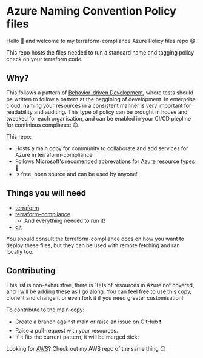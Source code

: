 # Azure Naming Convention Policy files

Hello :wave: and welcome to my terraform-compliance Azure Policy files repo :smile:.

This repo hosts the files needed to run a standard name and tagging policy check on your terraform code.

## Why?

This follows a pattern of [Behavior-driven Development](https://en.wikipedia.org/wiki/Behavior-driven_development), where tests should be written to follow a pattern at the beggining of development.  In enterprise cloud, naming your resources in a consistent manner is very important for readability and auditing.  This type of policy can be brought in house and tweaked for each organisation, and can be enabled in your CI/CD piepline for continious compliance :wink:.

This repo:

- Hosts a main copy for community to collaborate and add services for Azure in terraform-compliance 
- Follows [Microsoft's recomended abbrevations for Azure resource types](https://docs.microsoft.com/en-us/azure/cloud-adoption-framework/ready/azure-best-practices/resource-abbreviations) :rainbow:
- Is free, open source and can be used by anyone!


## Things you will need

- [terraform](https://www.terraform.io/)
- [terraform-compliance](https://terraform-compliance.com/)
  - And everything needed to run it!
- [git](https://git-scm.com/)

You should consult the terraform-compliance docs on how you want to deploy these files, but they can be used with remote fetching and ran locally too.


## Contributing

This list is non-exhaustive, there is 100s of resources in Azure not covered, and I will be adding these as I go along.  You can feel free to use this copy, clone it and change it or even fork it if you need greater customisation!

To contribute to the main copy:

- Create a branch against main or raise an issue on GitHub :exclamation:
- Raise a pull-request with your resources.
- If it fits the current pattern, it will be merged :tick:


Looking for [AWS](https://github.com/craigthackerx/aws-terraform-compliance-naming-convention)?  Check out my AWS repo of the same thing :wink: